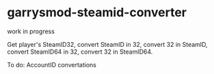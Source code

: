 # garrysmod-steamid-converter
work in progress

Get player's SteamID32, convert SteamID in 32, convert 32 in SteamID, convert SteamID64 in 32, convert 32 in SteamID64.

To do: AccountID convertations
